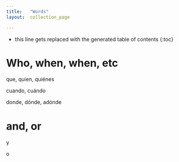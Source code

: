 ```yaml
---
title:   "Words"
layout:  collection_page

---
```


* this line gets replaced with the generated table of contents
{:toc}

# Who, when, when, etc

que, quien, quiénes

cuando, cuándo

donde, dónde, adónde

# and, or

y

o

